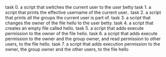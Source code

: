 task 0. a script that switches the current user to the user betty
task 1. a script that prints the effective username of the current user..
task 2. a script that prints all the groups the current user is part of.
task 3. a script that changes the owner of the file hello to the user betty.
task 4. a script that creates an empty file called hello.
task 5. a script that adds execute permission to the owner of the file hello.
task 6. a script that adds execute permission to the owner and the group owner, and read permission to other users, to the file hello.
task 7. a script that adds execution permission to the owner, the group owner and the other users, to the file hello
